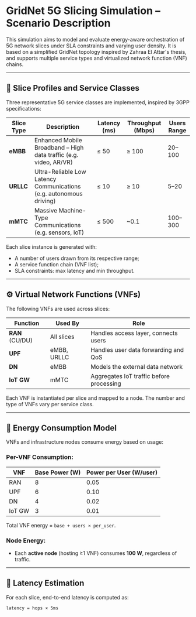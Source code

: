 # GridNet 5G Slicing Simulation – Scenario Description

This simulation aims to model and evaluate energy-aware orchestration of 5G network slices under SLA constraints and varying user density. It is based on a simplified GridNet topology inspired by Zahraa El Attar's thesis, and supports multiple service types and virtualized network function (VNF) chains.

---

## 🧩 Slice Profiles and Service Classes

Three representative 5G service classes are implemented, inspired by 3GPP specifications:

| Slice Type | Description | Latency (ms) | Throughput (Mbps) | Users Range |
|------------|-------------|--------------|--------------------|-------------|
| **eMBB**   | Enhanced Mobile Broadband – High data traffic (e.g. video, AR/VR) | ≤ 50         | ≥ 100              | 20–100      |
| **URLLC**  | Ultra-Reliable Low Latency Communications (e.g. autonomous driving) | ≤ 10         | ≥ 10               | 5–20        |
| **mMTC**   | Massive Machine-Type Communications (e.g. sensors, IoT)            | ≤ 500        | ~0.1               | 100–300     |

Each slice instance is generated with:
- A number of users drawn from its respective range;
- A service function chain (VNF list);
- SLA constraints: max latency and min throughput.

---

## ⚙️ Virtual Network Functions (VNFs)

The following VNFs are used across slices:

| Function | Used By | Role |
|----------|---------|------|
| **RAN** (CU/DU) | All slices | Handles access layer, connects users |
| **UPF**         | eMBB, URLLC | Handles user data forwarding and QoS |
| **DN**          | eMBB        | Models the external data network |
| **IoT GW**      | mMTC        | Aggregates IoT traffic before processing |

Each VNF is instantiated per slice and mapped to a node. The number and type of VNFs vary per service class.

---

## 🔌 Energy Consumption Model

VNFs and infrastructure nodes consume energy based on usage:

### Per-VNF Consumption:

| VNF       | Base Power (W) | Power per User (W/user) |
|-----------|----------------|-------------------------|
| RAN       | 8              | 0.05                    |
| UPF       | 6              | 0.10                    |
| DN        | 4              | 0.02                    |
| IoT GW    | 3              | 0.01                    |

Total VNF energy = `base + users × per_user`.

### Node Energy:

- Each **active node** (hosting ≥1 VNF) consumes **100 W**, regardless of traffic.

---

## 🧠 Latency Estimation

For each slice, end-to-end latency is computed as:

```text
latency = hops × 5ms
